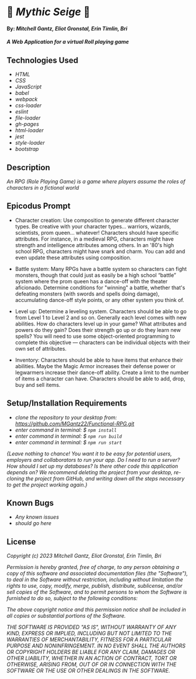 # :hocho: _Mythic Seige_ :hocho:

#### By: _**Mitchell Gantz, Eliot Gronstal, Erin Timlin, Bri**_

#### _A Web Application for a virtual Roll playing game_

## Technologies Used

* _HTML_
* _CSS_
* _JavaScript_
* _babel_
* _webpack_
* _css-loader_
* _eslint_
* _file-loader_
* _gh-pages_
* _html-loader_
* _jest_
* _style-loader_
* _bootstrap_

## Description

_An RPG (Role Playing Game) is a game where players assume the roles of characters in a fictional world_

## Epicodus Prompt
* Character creation: Use composition to generate different character types. Be creative with your character types... warriors, wizards, scientists, prom queen... whatever! Characters should have specific attributes. For instance, in a medieval RPG, characters might have strength and intelligence attributes among others. In an '80's high school RPG, characters might have snark and charm. You can add and even update these attributes using composition.

* Battle system: Many RPGs have a battle system so characters can fight monsters, though that could just as easily be a high school “battle” system where the prom queen has a dance-off with the theater aficionado. Determine conditions for "winning" a battle, whether that's defeating monsters (with swords and spells doing damage), accumulating dance-off style points, or any other system you think of.

* Level up: Determine a leveling system. Characters should be able to go from Level 1 to Level 2 and so on. Generally each level comes with new abilities. How do characters level up in your game? What attributes and powers do they gain? Does their strength go up or do they learn new spells? You will need to use some object-oriented programming to complete this objective — characters can be individual objects with their own set of attributes.

* Inventory: Characters should be able to have items that enhance their abilities. Maybe the Magic Armor increases their defense power or legwarmers increase their dance-off ability. Create a limit to the number of items a character can have. Characters should be able to add, drop, buy and sell items.


## Setup/Installation Requirements

* _clone the repository to your desktop from: https://github.com/MGantz22/Functional-RPG.git_
* _enter command in terminal: $ `npm install`_
* _enter command in terminal: $ `npm run build`_
* _enter command in terminal: $ `npm run start`_

_{Leave nothing to chance! You want it to be easy for potential users, employers and collaborators to run your app. Do I need to run a server? How should I set up my databases? Is there other code this application depends on? We recommend deleting the project from your desktop, re-cloning the project from GitHub, and writing down all the steps necessary to get the project working again.}_

## Known Bugs

* _Any known issues_
* _should go here_

## License

_Copyright (c) 2023 Mitchell Gantz, Eliot Gronstal, Erin Timlin, Bri_

_Permission is hereby granted, free of charge, to any person obtaining a copy of this software and associated documentation files (the "Software"), to deal in the Software without restriction, including without limitation the rights to use, copy, modify, merge, publish, distribute, sublicense, and/or sell copies of the Software, and to permit persons to whom the Software is furnished to do so, subject to the following conditions:_

_The above copyright notice and this permission notice shall be included in all copies or substantial portions of the Software._

_THE SOFTWARE IS PROVIDED "AS IS", WITHOUT WARRANTY OF ANY KIND, EXPRESS OR IMPLIED, INCLUDING BUT NOT LIMITED TO THE WARRANTIES OF MERCHANTABILITY, FITNESS FOR A PARTICULAR PURPOSE AND NONINFRINGEMENT. IN NO EVENT SHALL THE AUTHORS OR COPYRIGHT HOLDERS BE LIABLE FOR ANY CLAIM, DAMAGES OR OTHER LIABILITY, WHETHER IN AN ACTION OF CONTRACT, TORT OR OTHERWISE, ARISING FROM, OUT OF OR IN CONNECTION WITH THE SOFTWARE OR THE USE OR OTHER DEALINGS IN THE SOFTWARE._